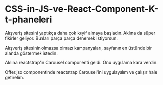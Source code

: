 # CSS-in-JS-ve-React-Component-K-t-phaneleri

Alışveriş sitesini yaptıkça daha çok keyif almaya başladın. Aklına da süper fikirler geliyor. Bunları parça parça denemek istiyorsun.

Alışveriş sitesinin olmazsa olmazı kampanyaları, sayfanın en üstünde bir alanda göstermek istedin.

Aklına reactstrap'in Carousel componenti geldi. Onu uygulama kara verdin.

Offer.jsx componentinde reactstrap Carousel'ini uygulayalım ve çalışır hale getirelim.

